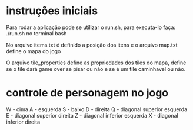 
# instruções iniciais

Para rodar a aplicação pode se utilizar o run.sh,
para executa-lo faça: ./run.sh no terminal bash

No arquivo items.txt é definido a posição dos itens
 e o arquivo map.txt define o mapa do jogo

O arquivo tile_properties define as propriedades dos tiles do mapa, define
se o tile dará game over se pisar ou não e se é um tile caminhavel ou não.


# controle de personagem no jogo
W - cima
A - esquerda
S - baixo
D - direita
Q - diagonal superior esquerda
E - diagonal superior direita
Z - diagonal inferior esquerda
X - diagonal inferior direita